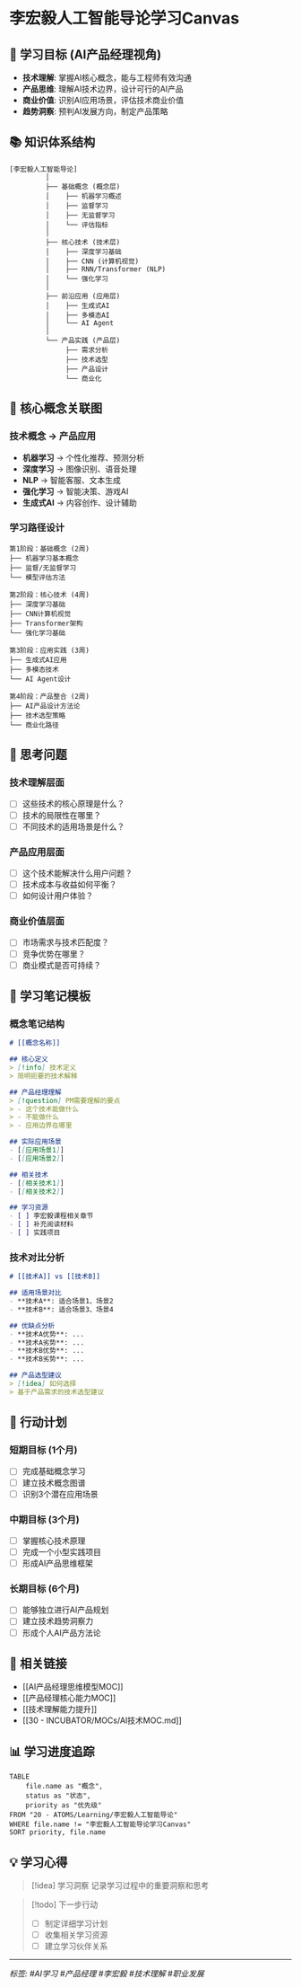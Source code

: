 # 李宏毅人工智能导论学习Canvas

## 🎯 学习目标 (AI产品经理视角)
- **技术理解**: 掌握AI核心概念，能与工程师有效沟通
- **产品思维**: 理解AI技术边界，设计可行的AI产品
- **商业价值**: 识别AI应用场景，评估技术商业价值
- **趋势洞察**: 预判AI发展方向，制定产品策略

## 📚 知识体系结构

```
[李宏毅人工智能导论]
         │
         ├── 基础概念 (概念层)
         │    ├── 机器学习概述
         │    ├── 监督学习
         │    ├── 无监督学习
         │    └── 评估指标
         │
         ├── 核心技术 (技术层)
         │    ├── 深度学习基础
         │    ├── CNN (计算机视觉)
         │    ├── RNN/Transformer (NLP)
         │    └── 强化学习
         │
         ├── 前沿应用 (应用层)
         │    ├── 生成式AI
         │    ├── 多模态AI
         │    └── AI Agent
         │
         └── 产品实践 (产品层)
              ├── 需求分析
              ├── 技术选型
              ├── 产品设计
              └── 商业化
```

## 🔗 核心概念关联图

### 技术概念 → 产品应用
- **机器学习** → 个性化推荐、预测分析
- **深度学习** → 图像识别、语音处理
- **NLP** → 智能客服、文本生成
- **强化学习** → 智能决策、游戏AI
- **生成式AI** → 内容创作、设计辅助

### 学习路径设计
```
第1阶段：基础概念 (2周)
├── 机器学习基本概念
├── 监督/无监督学习
└── 模型评估方法

第2阶段：核心技术 (4周)
├── 深度学习基础
├── CNN计算机视觉
├── Transformer架构
└── 强化学习基础

第3阶段：应用实践 (3周)
├── 生成式AI应用
├── 多模态技术
└── AI Agent设计

第4阶段：产品整合 (2周)
├── AI产品设计方法论
├── 技术选型策略
└── 商业化路径
```

## 🤔 思考问题

### 技术理解层面
- [ ] 这些技术的核心原理是什么？
- [ ] 技术的局限性在哪里？
- [ ] 不同技术的适用场景是什么？

### 产品应用层面
- [ ] 这个技术能解决什么用户问题？
- [ ] 技术成本与收益如何平衡？
- [ ] 如何设计用户体验？

### 商业价值层面
- [ ] 市场需求与技术匹配度？
- [ ] 竞争优势在哪里？
- [ ] 商业模式是否可持续？

## 📝 学习笔记模板

### 概念笔记结构
```markdown
# [[概念名称]]

## 核心定义
> [!info] 技术定义
> 简明扼要的技术解释

## 产品经理理解
> [!question] PM需要理解的要点
> - 这个技术能做什么
> - 不能做什么
> - 应用边界在哪里

## 实际应用场景
- [[应用场景1]]
- [[应用场景2]]

## 相关技术
- [[相关技术1]]
- [[相关技术2]]

## 学习资源
- [ ] 李宏毅课程相关章节
- [ ] 补充阅读材料
- [ ] 实践项目
```

### 技术对比分析
```markdown
# [[技术A]] vs [[技术B]]

## 适用场景对比
- **技术A**: 适合场景1、场景2
- **技术B**: 适合场景3、场景4

## 优缺点分析
- **技术A优势**: ...
- **技术A劣势**: ...
- **技术B优势**: ...
- **技术B劣势**: ...

## 产品选型建议
> [!idea] 如何选择
> 基于产品需求的技术选型建议
```

## 🎯 行动计划

### 短期目标 (1个月)
- [ ] 完成基础概念学习
- [ ] 建立技术概念图谱
- [ ] 识别3个潜在应用场景

### 中期目标 (3个月)
- [ ] 掌握核心技术原理
- [ ] 完成一个小型实践项目
- [ ] 形成AI产品思维框架

### 长期目标 (6个月)
- [ ] 能够独立进行AI产品规划
- [ ] 建立技术趋势洞察力
- [ ] 形成个人AI产品方法论

## 🔗 相关链接

- [[AI产品经理思维模型MOC]]
- [[产品经理核心能力MOC]]
- [[技术理解能力提升]]
- [[30 - INCUBATOR/MOCs/AI技术MOC.md]]

## 📊 学习进度追踪

```dataview
TABLE 
    file.name as "概念",
    status as "状态",
    priority as "优先级"
FROM "20 - ATOMS/Learning/李宏毅人工智能导论"
WHERE file.name != "李宏毅人工智能导论学习Canvas"
SORT priority, file.name
```

## 💡 学习心得

> [!idea] 学习洞察
> 记录学习过程中的重要洞察和思考

> [!todo] 下一步行动
> - [ ] 制定详细学习计划
> - [ ] 收集相关学习资源
> - [ ] 建立学习伙伴关系

---

*标签: #AI学习 #产品经理 #李宏毅 #技术理解 #职业发展*